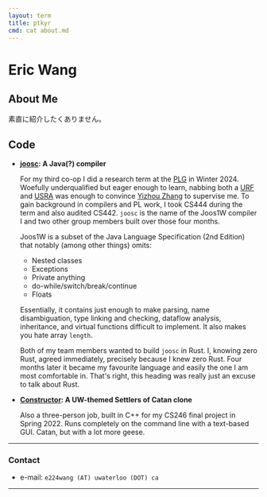 ```yaml
---
layout: term
title: ptkyr
cmd: cat about.md
---
```


# Eric Wang

## About Me

素直に紹介したくありません。

## Code

+ **[joosc](): A Java(?) compiler**

  For my third co-op I did a research term at the [PLG](https://plg.uwaterloo.ca/) in Winter 2024. Woefully underqualified but eager enough to learn, nabbing both a [URF](https://cs.uwaterloo.ca/current-undergraduate-students/research-opportunities/undergraduate-research-fellowship-urf) and [USRA](https://uwaterloo.ca/student-awards-financial-aid/awards/nserc-undergraduate-research-awards) was enough to convince [Yizhou Zhang](https://cs.uwaterloo.ca/~yizhou/) to supervise me. To gain background in compilers and PL work, I took CS444 during the term and also audited CS442. `joosc` is the name of the Joos1W compiler I and two other group members built over those four months.

  Joos1W is a subset of the Java Language Specification (2nd Edition) that notably (among other things) omits:
  - Nested classes
  - Exceptions
  - Private anything
  - do-while/switch/break/continue
  - Floats

  Essentially, it contains just enough to make parsing, name disambiguation, type linking and checking, dataflow analysis, inheritance, and virtual functions difficult to implement. It also makes you hate array `length`.

  Both of my team members wanted to build `joosc` in Rust. I, knowing zero Rust, agreed immediately, precisely because I knew zero Rust. Four months later it became my favourite language and easily the one I am most comfortable in. That's right, this heading was really just an excuse to talk about Rust.

+ **[Constructor](): A UW-themed Settlers of Catan clone**

  Also a three-person job, built in C++ for my CS246 final project in Spring 2022. Runs completely on the command line with a text-based GUI. Catan, but with a lot more geese.

* * *

### Contact

+ e-mail: `e224wang (AT) uwaterloo (DOT) ca`

* * *
